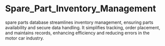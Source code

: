 # Spare_Part_Inventory_Management
spare parts database streamlines inventory management, ensuring parts availability and secure data handling. It simplifies tracking, order placement, and maintains records, enhancing efficiency and reducing errors in the motor car industry.
